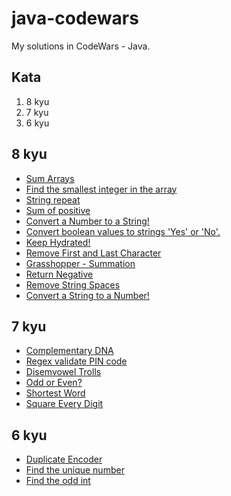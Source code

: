 # java-codewars
My solutions in CodeWars - Java.

## Kata
1. 8 kyu
2. 7 kyu
3. 6 kyu

## 8 kyu
+ [Sum Arrays](/src/main/java/fundamentials/SumArray.java)
+ [Find the smallest integer in the array](/src/main/java/fundamentials/FindTheSmallestIntInArray.java)
+ [String repeat](/src/main/java/fundamentials/StringRepeat.java)
+ [Sum of positive](/src/main/java/fundamentials/SumOfPositive.java)
+ [Convert a Number to a String!](/src/main/java/fundamentials/NumberToString.java)
+ [Convert boolean values to strings 'Yes' or 'No'.](/src/main/java/fundamentials/ConvertYesNo.java)
+ [Keep Hydrated!](/src/main/java/fundamentials/KeepHydrated.java)
+ [Remove First and Last Character](/src/main/java/fundamentials/RemoveFirstAndLastCharacter.java)
+ [Grasshopper - Summation](/src/main/java/fundamentials/GrasshopperSummation.java)
+ [Return Negative](/src/main/java/fundamentials/ReturnNegative.java)
+ [Remove String Spaces](/src/main/java/fundamentials/RemoveStringSpaces.java)
+ [Convert a String to a Number!](/src/main/java/fundamentials/StringToNumber.java)

## 7 kyu
+ [Complementary DNA](/src/main/java/fundamentials/ComplementaryDNA.java)
+ [Regex validate PIN code](/src/main/java/fundamentials/RegexValidatePIN.java)
+ [Disemvowel Trolls](/src/main/java/fundamentials/DisemvowelTrolls.java)
+ [Odd or Even?](/src/main/java/fundamentials/OddOrEven.java)
+ [Shortest Word](/src/main/java/fundamentials/ShortestWord.java)
+ [Square Every Digit](/src/main/java/fundamentials/SquareEveryDigit.java)

## 6 kyu
+ [Duplicate Encoder](/src/main/java/fundamentials/DupliateEncoder.java)
+ [Find the unique number](/src/main/java/fundamentials/FindTheUniqueNumber.java)
+ [Find the odd int](/src/main/java/fundamentials/)

